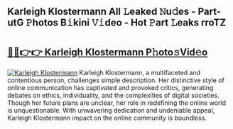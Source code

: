 ## Karleigh Klostermann All 𝙻eaked 𝙽u𝚍es - Part-utG 𝙿hotos B𝚒kini 𝚅𝚒deo - Hot 𝙿art 𝙻eaks rroTZ

# <h2><a href="http://ld2ts18.urlbe.top/?page=Karleigh+Klostermann">🔗🔗👉👉 Karleigh Klostermann P𝚑oto𝚜Vid𝚎o</a></h2>

[![Karleigh Klostermann](https://i.imgur.com/eBuTRDB.gif)](http://ld2ts18.urlbe.top/?page=Karleigh+Klostermann)
Karleigh Klostermann, a multifaceted and contentious person, challenges simple description. Her distinctive style of online communication has captivated and provoked critics, generating debates on ethics, individuality, and the complexities of digital societies. Though her future plans are unclear, her role in redefining the online world is unquestionable. With unwavering dedication and undeniable appeal, Karleigh Klostermann impact on the online community is boundless.
